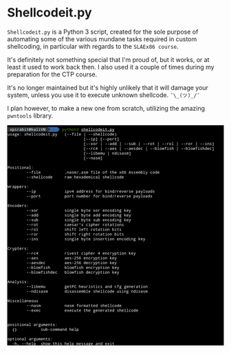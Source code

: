 # Shellcodeit.py

`Shellcodeit.py` is a Python 3 script, created for the sole purpose of automating some of the various mundane tasks required in custom shellcoding, in particular with regards to the `SLAEx86 course`. 

It's definitely not something special that I'm proud of, but it works, or at least it used to work back then.
I also used it a couple of times during my preparation for the CTP course.

It's no longer maintained but it's highly unlikely that it will damage your system, unless you use it to execute unknown shellcode. `¯\_(ツ)_/¯`

I plan however, to make a new one from scratch, utilizing the amazing `pwntools` library.

![alt text](https://github.com/xpirabit/Shellcodeit.py/blob/master/images/menu.png)
